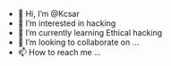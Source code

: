 - 👋 Hi, I’m @Kcsar
- 👀 I’m interested in  hacking
- 🌱 I’m currently learning Ethical hacking
- 💞️ I’m looking to collaborate on ...
- 📫 How to reach me ...

<!---
Kcsar/Kcsar is a ✨ special ✨ repository because its `README.md` (this file) appears on your GitHub profile.
You can click the Preview link to take a look at your changes.
--->
